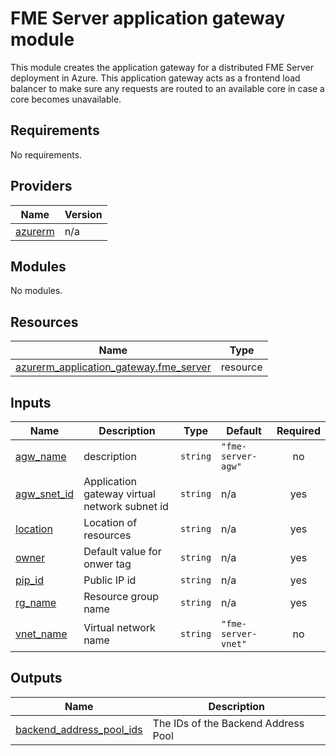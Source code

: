 # FME Server application gateway module
This module creates the application gateway for a distributed FME Server deployment in Azure. This application gateway acts as a frontend load balancer to make sure any requests are routed to an available core in case a core becomes unavailable.
<!-- BEGIN_TF_DOCS -->
## Requirements

No requirements.

## Providers

| Name | Version |
|------|---------|
| <a name="provider_azurerm"></a> [azurerm](#provider\_azurerm) | n/a |

## Modules

No modules.

## Resources

| Name | Type |
|------|------|
| [azurerm_application_gateway.fme_server](https://registry.terraform.io/providers/hashicorp/azurerm/latest/docs/resources/application_gateway) | resource |

## Inputs

| Name | Description | Type | Default | Required |
|------|-------------|------|---------|:--------:|
| <a name="input_agw_name"></a> [agw\_name](#input\_agw\_name) | description | `string` | `"fme-server-agw"` | no |
| <a name="input_agw_snet_id"></a> [agw\_snet\_id](#input\_agw\_snet\_id) | Application gateway virtual network subnet id | `string` | n/a | yes |
| <a name="input_location"></a> [location](#input\_location) | Location of resources | `string` | n/a | yes |
| <a name="input_owner"></a> [owner](#input\_owner) | Default value for onwer tag | `string` | n/a | yes |
| <a name="input_pip_id"></a> [pip\_id](#input\_pip\_id) | Public IP id | `string` | n/a | yes |
| <a name="input_rg_name"></a> [rg\_name](#input\_rg\_name) | Resource group name | `string` | n/a | yes |
| <a name="input_vnet_name"></a> [vnet\_name](#input\_vnet\_name) | Virtual network name | `string` | `"fme-server-vnet"` | no |

## Outputs

| Name | Description |
|------|-------------|
| <a name="output_backend_address_pool_ids"></a> [backend\_address\_pool\_ids](#output\_backend\_address\_pool\_ids) | The IDs of the Backend Address Pool |
<!-- END_TF_DOCS --> 